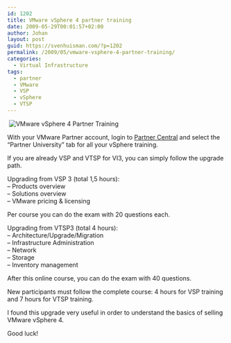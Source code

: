 ```yaml
---
id: 1202
title: VMware vSphere 4 partner training
date: 2009-05-29T00:01:57+02:00
author: Johan
layout: post
guid: https://svenhuisman.com/?p=1202
permalink: /2009/05/vmware-vsphere-4-partner-training/
categories:
  - Virtual Infrastructure
tags:
  - partner
  - VMware
  - VSP
  - vSphere
  - VTSP
---
```

 ![VMware vSphere 4 Partner Training](http://mylearn1.vmware.com/courseware/38818/PartnerU_vSphere_Training.gif)

With your VMware Partner account, login to <a title="VMware Partner Central" href="http://vmwareprod.clickcommerce.com/authenticator/login?returnAddress=http%3A%2F%2Fvmwareprod.clickcommerce.com%3A80%2Findex.jsp" target="_blank">Partner Central</a> and select the  
&#8220;Partner University&#8221; tab for all your vSphere training. 

If you are already VSP and VTSP for VI3, you can simply follow the upgrade path.  
<!--more-->

  
Upgrading from VSP 3 (total 1,5 hours):  
&#8211; Products overview  
&#8211; Solutions overview  
&#8211; VMware pricing & licensing 

Per course you can do the exam with 20 questions each.

Upgrading from VTSP3 (total 4 hours):  
&#8211; Architecture/Upgrade/Migration  
&#8211; Infrastructure Administration  
&#8211; Network  
&#8211; Storage  
&#8211; Inventory management

After this online course, you can do the exam with 40 questions.

New participants must follow the complete course: 4 hours for VSP training and 7 hours for VTSP training.

I found this upgrade very useful in order to understand the basics of selling VMware vSphere 4.

Good luck!